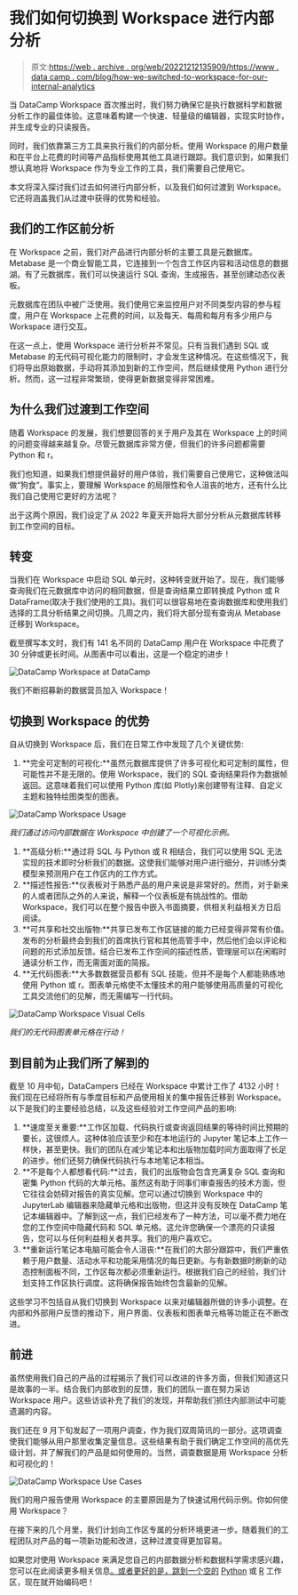 # 我们如何切换到 Workspace 进行内部分析

> 原文:[https://web . archive . org/web/20221212135909/https://www . data camp . com/blog/how-we-switched-to-workspace-for-our-internal-analytics](https://web.archive.org/web/20221212135909/https://www.datacamp.com/blog/how-we-switched-to-workspace-for-our-internal-analytics)

当 DataCamp Workspace 首次推出时，我们努力确保它是执行数据科学和数据分析工作的最佳体验。这意味着构建一个快速、轻量级的编辑器，实现实时协作，并生成专业的只读报告。

同时，我们依靠第三方工具来执行我们的内部分析。使用 Workspace 的用户数量和在平台上花费的时间等产品指标使用其他工具进行跟踪。我们意识到，如果我们想认真地将 Workspace 作为专业工作的工具，我们需要自己使用它。

本文将深入探讨我们过去如何进行内部分析，以及我们如何过渡到 Workspace。它还将涵盖我们从过渡中获得的优势和经验。

## 我们的工作区前分析

在 Workspace 之前，我们对产品进行内部分析的主要工具是元数据库。Metabase 是一个商业智能工具，它连接到一个包含工作区内容和活动信息的数据湖。有了元数据库，我们可以快速运行 SQL 查询，生成报告，甚至创建动态仪表板。

元数据库在团队中被广泛使用。我们使用它来监控用户对不同类型内容的参与程度，用户在 Workspace 上花费的时间，以及每天、每周和每月有多少用户与 Workspace 进行交互。

在这一点上，使用 Workspace 进行分析并不常见。只有当我们遇到 SQL 或 Metabase 的无代码可视化能力的限制时，才会发生这种情况。在这些情况下，我们将导出原始数据，手动将其添加到新的工作空间，然后继续使用 Python 进行分析。然而，这一过程非常繁琐，使得更新数据变得非常困难。

## 为什么我们过渡到工作空间

随着 Workspace 的发展，我们想要回答的关于用户及其在 Workspace 上的时间的问题变得越来越复杂。尽管元数据库非常方便，但我们的许多问题都需要 Python 和 r。

我们也知道，如果我们想提供最好的用户体验，我们需要自己使用它，这种做法叫做“狗食”。事实上，要理解 Workspace 的局限性和令人沮丧的地方，还有什么比我们自己使用它更好的方法呢？

出于这两个原因，我们设定了从 2022 年夏天开始将大部分分析从元数据库转移到工作空间的目标。

## 转变

当我们在 Workspace 中启动 SQL 单元时，这种转变就开始了。现在，我们能够查询我们在元数据库中访问的相同数据，但是查询结果立即转换成 Python 或 R DataFrame(取决于我们使用的工具)。我们可以很容易地在查询数据库和使用我们选择的工具分析结果之间切换。几周之内，我们将大部分现有查询从 Metabase 迁移到 Workspace。

截至撰写本文时，我们有 141 名不同的 DataCamp 用户在 Workspace 中花费了 30 分钟或更长时间。从图表中可以看出，这是一个稳定的进步！

![DataCamp Workspace at DataCamp](../Images/2cee85c5e01a76ffd2c2e1ad97468fea.png)

我们不断招募新的数据营员加入 Workspace！

## 切换到 Workspace 的优势

自从切换到 Workspace 后，我们在日常工作中发现了几个关键优势:

1.  **完全可定制的可视化:**虽然元数据库提供了许多可视化和可定制的属性，但可能性并不是无限的。使用 Workspace，我们的 SQL 查询结果将作为数据帧返回。这意味着我们可以使用 Python 库(如 Plotly)来创建带有注释、自定义主题和独特绘图类型的图表。

![DataCamp Workspace Usage](../Images/91fe40c36ec7447b5c918c991466feaa.png)

*我们通过访问内部数据在 Workspace 中创建了一个可视化示例。*

1.  **高级分析:**通过将 SQL 与 Python 或 R 相结合，我们可以使用 SQL 无法实现的技术即时分析我们的数据。这使我们能够对用户进行细分，并训练分类模型来预测用户在工作区内的工作方式。
2.  **描述性报告:**仪表板对于熟悉产品的用户来说是非常好的。然而，对于新来的人或者团队之外的人来说，解释一个仪表板是有挑战性的。借助 Workspace，我们可以在整个报告中嵌入书面摘要，供相关利益相关方日后阅读。
3.  **可共享和社交出版物:**共享已发布工作区链接的能力已经变得非常有价值。发布的分析最终会到我们的首席执行官和其他高管手中，然后他们会以评论和问题的形式添加反馈。结合已发布工作空间的描述性质，管理层可以在闲暇时通读分析工作，而无需面对面的简报。
4.  **无代码图表:**大多数数据营员都有 SQL 技能，但并不是每个人都能熟练地使用 Python 或 r。图表单元格使不太懂技术的用户能够使用高质量的可视化工具交流他们的见解，而无需编写一行代码。

![DataCamp Workspace Visual Cells](../Images/f06bcb5180cbd323fc98c0b9e0dc14d8.png)

*我们的无代码图表单元格在行动！*

## 到目前为止我们所了解到的

截至 10 月中旬，DataCampers 已经在 Workspace 中累计工作了 4132 小时！我们现在已经将所有与季度目标和产品使用相关的集中报告迁移到 Workspace。以下是我们的主要经验总结，以及这些经验对工作空间产品的影响:

1.  **速度至关重要:**工作区加载、代码执行或查询返回结果的等待时间比预期的要长，这很烦人。这种体验应该至少和在本地运行的 Jupyter 笔记本上工作一样快，甚至更快。我们的团队在减少笔记本和出版物加载时间方面取得了长足的进步。他们还努力确保代码执行与本地笔记本相当。
2.  **不是每个人都想看代码:**过去，我们的出版物会包含充满复杂 SQL 查询和密集 Python 代码的大单元格。虽然这有助于同事们审查报告的技术方面，但它往往会妨碍对报告的真实见解。您可以通过切换到 Workspace 中的 JupyterLab 编辑器来隐藏单元格和出版物，但这并没有反映在 DataCamp 笔记本编辑器中。了解到这一点，我们已经发布了一种方法，可以毫不费力地在您的工作空间中隐藏代码和 SQL 单元格。这允许您确保一个漂亮的只读报告，您可以与任何利益相关者共享。我们的用户喜欢它。
3.  **重新运行笔记本电脑可能会令人沮丧:**在我们的大部分跟踪中，我们严重依赖于用户数量、活动水平和功能采用情况的每日更新。与有新数据时刷新的动态控制面板不同，工作区每次都必须重新运行。根据我们自己的经验，我们计划支持工作区执行调度。这将确保报告始终包含最新的见解。

这些学习不包括自从我们切换到 Workspace 以来对编辑器所做的许多小调整。在内部和外部用户反馈的推动下，用户界面、仪表板和图表单元格等功能正在不断改进。

## 前进

虽然使用我们自己的产品的过程揭示了我们可以改进的许多方面，但我们知道这只是故事的一半。结合我们内部收到的反馈，我们的团队一直在努力采访 Workspace 用户。这些访谈补充了我们的发现，并帮助我们抓住内部测试中可能遗漏的内容。

我们还在 9 月下旬发起了一项用户调查，作为我们双周简讯的一部分。这项调查使我们能够从用户那里收集定量信息。这些结果有助于我们确定工作空间的高优先级计划，并了解我们的产品是如何使用的。当然，调查数据是用 Workspace 分析和可视化的！

![DataCamp Workspace Use Cases](../Images/38feaedef747ad6f4dfcad49c4c94d06.png)

我们的用户报告使用 Workspace 的主要原因是为了快速试用代码示例。你如何使用 Workspace？

在接下来的几个月里，我们计划向工作区专属的分析环境更进一步。随着我们的工程团队对产品的每一项新功能和改进，这种过渡变得更加容易。

如果您对使用 Workspace 来满足您自己的内部数据分析和数据科学需求感兴趣，您可以在此阅读更多相关信息[。或者更好的是，跳到一个空的](https://web.archive.org/web/20221129032949/https://workspace-docs.datacamp.com/) [Python](https://web.archive.org/web/20221129032949/http://app.datacamp.com/workspace/new?_tag=template&templateKey=python-base&utm_source=media&utm_medium=blog&utm_campaign=workspace-transition-article) 或 [R](https://web.archive.org/web/20221129032949/http://app.datacamp.com/workspace/new?_tag=template&templateKey=r-base&utm_source=media&utm_medium=blog&utm_campaign=workspace-transition-article) 工作区，现在就开始编码吧！